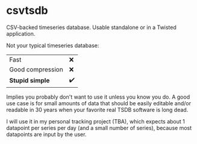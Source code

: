 # csvtsdb
CSV-backed timeseries database. Usable standalone or in a Twisted application.

Not your typical timeseries database:

|                   |                    |
|-------------------|--------------------|
| Fast              | :x:                |
| Good compression  | :x:                |
| **Stupid simple** | :heavy_check_mark: |

Implies you probably don't want to use it unless you know you do. A good use case is for small amounts of data that should be easily editable and/or readable in 30 years when your favorite real TSDB software is long dead.

I will use it in my personal tracking project (TBA), which expects about 1 datapoint per series per day (and a small number of series), because most datapoints are input by the user.
